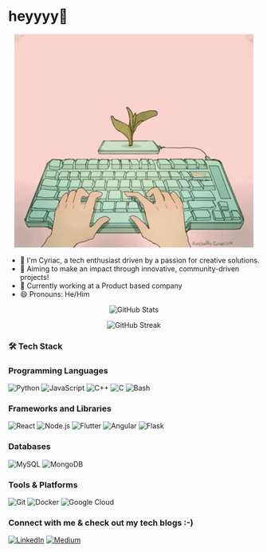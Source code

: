 # heyyyy👋

<p align="center">
  <img src="https://github.com/cyriacjohn/cyriacjohn/blob/main/demo.gif" alt="Demo GIF"/>
</p>

- 👋 I'm Cyriac, a tech enthusiast driven by a passion for creative solutions.
- 🎯 Aiming to make an impact through innovative, community-driven projects!
- 🔭 Currently working at a Product based company
- 😄 Pronouns: He/Him
  
<p align="center">
  <img src="https://github-readme-stats.vercel.app/api?username=cyriacjohn&show_icons=true&theme=radical" alt="GitHub Stats"/>



</p>
<p align="center">
  <img src="https://streak-stats.demolab.com/?user=cyriacjohn&theme=radical&cache_seconds=1800" alt="GitHub Streak"/>


</p>



### 🛠️ Tech Stack
### Programming Languages
![Python](https://img.shields.io/badge/Python-3776AB?style=for-the-badge&logo=python&logoColor=white)
![JavaScript](https://img.shields.io/badge/JavaScript-F7DF1E?style=for-the-badge&logo=javascript&logoColor=black)
![C++](https://img.shields.io/badge/C++-00599C?style=for-the-badge&logo=c%2B%2B&logoColor=white)
![C](https://img.shields.io/badge/C-A8B9CC?style=for-the-badge&logo=c&logoColor=white)
![Bash](https://img.shields.io/badge/Bash-4EAA25?style=for-the-badge&logo=gnu-bash&logoColor=white)

### Frameworks and Libraries
![React](https://img.shields.io/badge/React-20232A?style=for-the-badge&logo=react&logoColor=61DAFB)
![Node.js](https://img.shields.io/badge/Node.js-339933?style=for-the-badge&logo=node.js&logoColor=white)
![Flutter](https://img.shields.io/badge/Flutter-02569B?style=for-the-badge&logo=flutter&logoColor=white)
![Angular](https://img.shields.io/badge/Angular-DD0031?style=for-the-badge&logo=angular&logoColor=white)
![Flask](https://img.shields.io/badge/Flask-000000?style=for-the-badge&logo=flask&logoColor=white)

### Databases
![MySQL](https://img.shields.io/badge/MySQL-4479A1?style=for-the-badge&logo=mysql&logoColor=white)
![MongoDB](https://img.shields.io/badge/MongoDB-47A248?style=for-the-badge&logo=mongodb&logoColor=white)

### Tools & Platforms
![Git](https://img.shields.io/badge/Git-F05032?style=for-the-badge&logo=git&logoColor=white)
![Docker](https://img.shields.io/badge/Docker-2496ED?style=for-the-badge&logo=docker&logoColor=white)
![Google Cloud](https://img.shields.io/badge/Google%20Cloud-4285F4?style=for-the-badge&logo=google-cloud&logoColor=white)

### Connect with me & check out my tech blogs :-)
[![LinkedIn](https://img.shields.io/badge/-LinkedIn-blue?logo=LinkedIn&logoColor=white)](https://www.linkedin.com/in/cyriac-john-5b7844216/)
[![Medium](https://img.shields.io/badge/Medium-12100E?style=for-the-badge&logo=medium&logoColor=white)](https://medium.com/@cyriacjohn)
